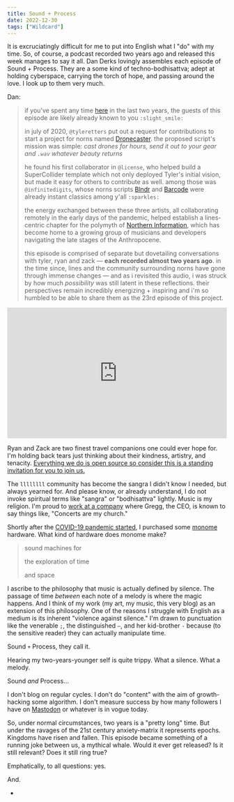 ```yaml
---
title: Sound + Process
date: 2022-12-30
tags: ["Wildcard"]
---
```


It is excruciatingly difficult for me to put into English what I "do" with my time. So, of course, a podcast recorded two years ago and released this week manages to say it all. Dan Derks lovingly assembles each episode of Sound + Process. They are a some kind of techno-bodhisattva; adept at holding cyberspace, carrying the torch of hope, and passing around the love. I look up to them very much.

Dan:

> if you've spent any time [here](https://llllllll.co) in the last two years, the guests of this episode are likely already known to you `:slight_smile:`
>
> in july of 2020, `@tyleretters` put out a request for contributions to start a project for norns named [Dronecaster](https://llllllll.co/t/dronecaster/34737). the proposed script's mission was simple: _cast drones for hours, send it out to your gear and `.wav` whatever beauty returns_
>
> he found his first collaborator in `@license`, who helped build a SuperCollider template which not only deployed Tyler's initial vision, but made it easy for others to contribute as well. among those was `@infinitedigits`, whose norns scripts [Blndr](https://llllllll.co/t/blndr/35106) and [Barcode](https://llllllll.co/t/barcode/35297) were already instant classics among y'all `:sparkles:`
>
> the energy exchanged between these three artists, all collaborating remotely in the early days of the pandemic, helped establish a lines-centric chapter for the polymyth of [Northern Information](https://nor.the-rn.info), which has become home to a growing group of musicians and developers navigating the late stages of the Anthropocene.
>
> this episode is comprised of separate but dovetailing conversations with tyler, ryan and zack — **each recorded almost two years ago**. in the time since, lines and the community surrounding norns have gone through immense changes — and as i revisited this audio, i was struck by how much _possibility_ was still latent in these reflections. their perspectives remain incredibly energizing + inspiring and i'm so humbled to be able to share them as the 23rd episode of this project.

<iframe width="100%" height="300" scrolling="no" frameborder="no" allow="autoplay" src="https://w.soundcloud.com/player/?url=https%3A//api.soundcloud.com/tracks/1410615934&color=%23ff5500&auto_play=false&hide_related=true&show_comments=false&show_user=true&show_reposts=false&show_teaser=true&visual=true"></iframe>

Ryan and Zack are two finest travel companions one could ever hope for. I'm holding back tears just thinking about their kindness, artistry, and tenacity. [Everything we do is open source so consider this is a standing invitation for you to join us.](https://github.com/northern-information)

The `llllllll` community has become the sangra I didn't know I needed, but always yearned for. And please know, or already understand, I do not invoke spiritual terms like "sangra" or "bodhisattva" lightly. Music is my religion. I'm proud to [work at a company](https://output.com) where Gregg, the CEO, is known to say things like, "Concerts are my church."

Shortly after the [COVID-19 pandemic started](https://nor.the-rn.info/2020/05/03/grid-keyboard/), I purchased some [monome](https://monome.org) hardware. What kind of hardware does monome make?

> sound machines for
>
> the exploration of time
>
> and space

I ascribe to the philosophy that music is actually defined by silence. The passage of time _between_ each note of a melody is where the magic happens. And I think of my work (my art, my music, this very blog) as an extension of this philosophy. One of the reasons I struggle with English as a medium is its inherent "violence against silence." I'm drawn to punctuation like the venerable `;`, the distinguished `—`, and her kid-brother `-` because (to the sensitive reader) they can actually manipulate time.

Sound `+` Process, they call it.

Hearing my two-years-younger self is quite trippy. What a silence. What a melody.

Sound _and_ Process...

I don't blog on regular cycles. I don't do "content" with the aim of growth-hacking some algorithm. I don't measure success by how many followers I have on [Mastodon](https://merveilles.town/web/@tyleretters) or whatever is in vogue today.

So, under normal circumstances, two years is a "pretty long" time. But under the ravages of the 21st century anxiety-matrix it represents epochs. Kingdoms have risen and fallen. This episode became something of a running joke between us, a mythical whale. Would it ever get released? Is it still relevant? Does it still ring true?

Emphatically, to all questions: yes.

And.

-
